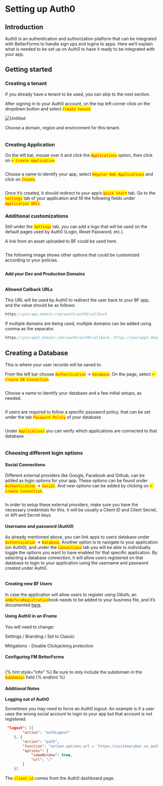 # Setting up Auth0

## Introduction

Auth0 is an authentication and authorization platform that can be integrated with BetterForms to handle sign ups and logins to apps. Here we’ll explain what is needed to be set up on Auth0 to have it ready to be integrated with your app.

## Getting started

### Creating a tenant

If you already have a tenant to be used, you can skip to the next section.

After signing in to your Auth0 account, on the top left corner click on the dropdown button and select <mark style="color:red;">`Create tenant`</mark>

![Untitled](../.gitbook/assets/Untitled.png)

Choose a domain, region and environment for this tenant.

<figure><img src="../.gitbook/assets/Untitled 1.png" alt=""><figcaption></figcaption></figure>

### Creating Application

On the left bar, mouse over it and click the <mark style="color:red;">`Applications`</mark> option, then click on <mark style="color:red;">`+ Create Application`</mark>

<figure><img src="../.gitbook/assets/Untitled 2.png" alt=""><figcaption></figcaption></figure>

Choose a name to identify your app, select <mark style="color:red;">`Regular Web Applications`</mark> and click on <mark style="color:red;">`Create`</mark>.

<figure><img src="../.gitbook/assets/Untitled 3.png" alt=""><figcaption></figcaption></figure>

Once it’s created, it should redirect to your app’s <mark style="color:red;">`Quick Start`</mark> tab. Go to the <mark style="color:red;">`Settings`</mark> tab of your application and fill the following fields under <mark style="color:red;">`Application URIs`</mark>.

### Additional customizations

Still under the <mark style="color:red;">`Settings`</mark> tab, you can add a logo that will be used on the default pages used by Auth0 (Login, Reset Password, etc.).

A link from an asset uploaded to BF could be used here.

<figure><img src="../.gitbook/assets/Untitled 4.png" alt=""><figcaption></figcaption></figure>

The following image shows other options that could be customized according to your policies.

<figure><img src="../.gitbook/assets/Untitled 5.png" alt=""><figcaption></figcaption></figure>

**Add your Dev and Production Domains**

<figure><img src="../.gitbook/assets/Untitled 6.png" alt=""><figcaption></figcaption></figure>

#### Allowed Callback URLs

This URL will be used by Auth0 to redirect the user back to your BF app, and the value should be as follows:

```jsx
https://yourapp.domain.com/oauth/auth0/callback
```

If multiple domains are being used, multiple domains can be added using comma as the separator.

```jsx
https://yourapp1.domain.com/oauth/auth0/callback, https://yourapp2.domain.com/oauth/auth0/callback
```

## Creating a Database

This is where your user records will be saved to.

From the left bar choose <mark style="color:red;">`Authentication`</mark> → <mark style="color:red;">`Database`</mark>. On the page, select <mark style="color:red;">`+ Create DB Connection`</mark>.

<figure><img src="../.gitbook/assets/Untitled 7.png" alt=""><figcaption></figcaption></figure>

Choose a name to identify your database and a few initial setups, as needed.

<figure><img src="../.gitbook/assets/Untitled 8.png" alt=""><figcaption></figcaption></figure>

If users are required to follow a specific password policy, that can be set under the tab <mark style="color:red;">`Password Policy`</mark> of your database.

<figure><img src="../.gitbook/assets/Untitled 9.png" alt=""><figcaption></figcaption></figure>

Under <mark style="color:red;">`Applications`</mark> you can verify which applications are connected to that database.

<figure><img src="../.gitbook/assets/Untitled 10.png" alt=""><figcaption></figcaption></figure>

### Choosing different login options

#### Social Connections

Different external providers like Google, Facebook and Github, can be added as login options for your app. These options can be found under <mark style="color:red;">`Authentication`</mark> → <mark style="color:red;">`Social`</mark>. And new options can be added by clicking on <mark style="color:red;">`+ Create Connection`</mark>.

<figure><img src="../.gitbook/assets/Untitled 11.png" alt=""><figcaption></figcaption></figure>

In order to setup these external providers, make sure you have the necessary credentials for this. It will be usually a Client ID and Client Secret, or API and Secret keys.

#### Username and password (Auth0)

As already mentioned above, you can link apps to users database under <mark style="color:red;">`Authentication`</mark> → <mark style="color:red;">`Database`</mark>. Another option is to navigate to your application (on Auth0), and under the <mark style="color:red;">`Connections`</mark> tab you will be able to individually toggle the options you want to have enabled for that specific application. By selecting a database connection, it will allow users registered on that database to login to your application using the username and password created under Auth0.

<figure><img src="../.gitbook/assets/Untitled 12.png" alt=""><figcaption></figcaption></figure>

#### Creating new BF Users

In case the application will allow users to register using OAuth, an <mark style="color:red;">`onBeforeRegistration`</mark>hook needs to be added to your business file, and it’s documented [here](https://docs.fmbetterforms.com/reference/users-and-authentication/oauth#before-registration-hook-business-file).

#### Using Auth0 in an iFrame

You will need to change:

Settings / Branding / Set to Classic

Mitigations - Disable Clickjacking protection

#### Configuring FM BetterForms

<figure><img src="../.gitbook/assets/Untitled 13.png" alt=""><figcaption></figcaption></figure>

{% hint style="info" %}
Be sure to only include the subdomain in the <mark style="color:red;">`Subdomain`</mark> field
{% endhint %}

#### **Additional Notes**

**Logging out of Auth0**

Sometimes you may need to force an Auth0 logout. An example is if a user uses the wrong social account to login to your app but that account is not registered.

```json
 "logout": [{
        "action": "authLogout"
    }, {
        "action": "path",
        "function": "action.options.url = `https://visionarybar.us.auth0.com/v2/logout?client_id=xxxxxxxxxxxxxxx&returnTo=https://${window.location.host}`",
        "options": {
            "sameWindow": true,
            "url": "/"
        }
    }]
```

The <mark style="color:red;">`client_id`</mark> comes from the Auth0 dashboard page.
